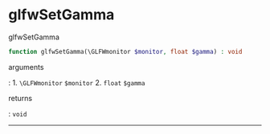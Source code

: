 # glfwSetGamma
glfwSetGamma

```php
function glfwSetGamma(\GLFWmonitor $monitor, float $gamma) : void
```

arguments

:    1. `\GLFWmonitor` `$monitor` 
    2. `float` `$gamma` 

returns

:    `void` 

---
     